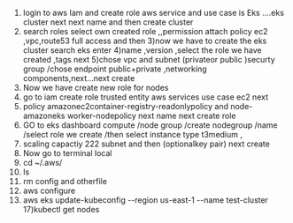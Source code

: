 1) login to aws Iam and create role aws service and use case is Eks ....eks cluster next next name and then create cluster
2) search roles select own created role ,,permission attach policy ec2  ,vpc,route53 full access  and then 
3)now we have to create the eks cluster search eks enter
4)name ,version ,select the role we have created ,tags next
5)chose vpc and subnet (privateor public )securty group /chose endpoint public+private ,networking components,next...next create
6) Now we have create new role for nodes
7) go to iam create role trusted entity aws services use case ec2 next
8) policy amazonec2container-registry-readonlypolicy  and node-amazoneks worker-nodepolicy  next name next create role
9) GO to eks dashboard compute /node group /create nodegroup /name /select role we create /then select instance type t3medium ,
10) scaling capactiy 222 subnet and then (optionalkey pair) next create
11) Now go to terminal local
12) cd ~/.aws/
13) ls
14) rm config and otherfile
15) aws configure
16) aws eks update-kubeconfig --region us-east-1 --name test-cluster
17)kubectl get nodes



